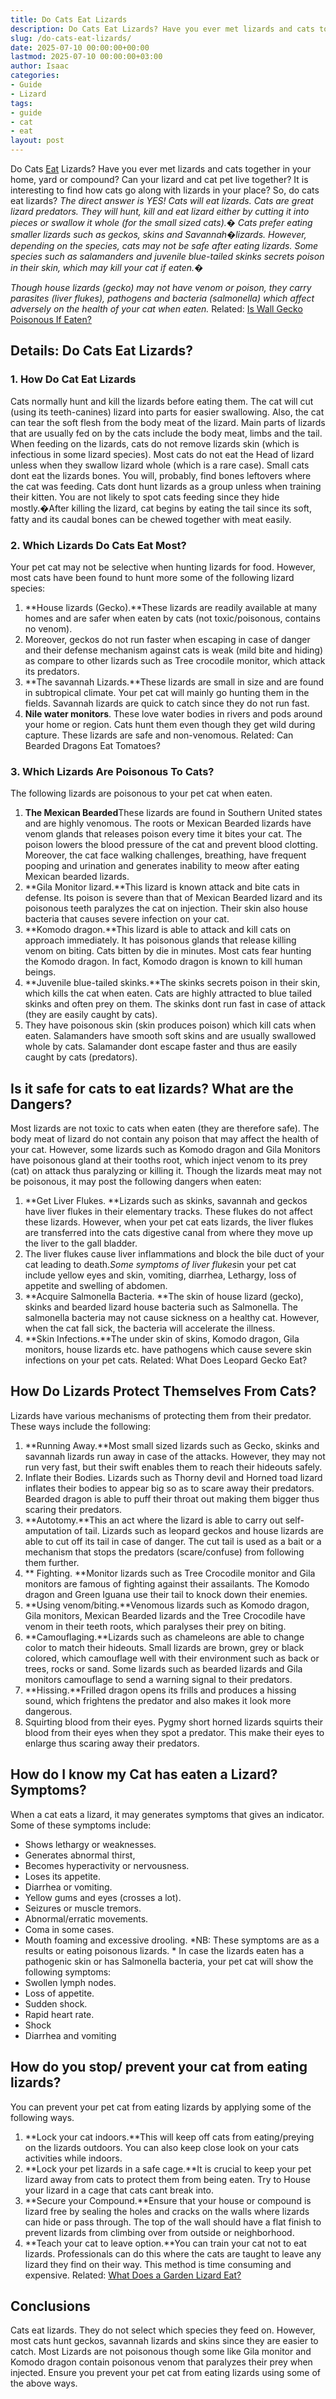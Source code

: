 ```yaml
---
title: Do Cats Eat Lizards
description: Do Cats Eat Lizards? Have you ever met lizards and cats together in your home, yard or compound? Can your lizard and cat pet live together?
slug: /do-cats-eat-lizards/
date: 2025-07-10 00:00:00+00:00
lastmod: 2025-07-10 00:00:00+03:00
author: Isaac
categories:
- Guide
- Lizard
tags:
- guide
- cat
- eat
layout: post
---
```

Do Cats [Eat](https://pestpolicy.com/do-flying-termites-eat-wood/) Lizards? Have you ever met lizards and cats together in your home, yard or compound? Can your lizard and cat pet live together? It is interesting to find how cats go along with lizards in your place? So, do cats eat lizards?
*The direct answer is YES! Cats will eat lizards. Cats are great lizard predators. They will hunt, kill and eat lizard either by cutting it into pieces or swallow it whole (for the small sized cats).�*
*Cats prefer eating smaller lizards such as geckos, skins and Savannah�lizards. However, depending on the species, cats may not be safe after eating lizards. Some species such as salamanders and juvenile blue-tailed skinks secrets poison in their skin, which may kill your cat if eaten.�*

*Though house lizards (gecko) may not have venom or poison, they carry parasites (liver flukes), pathogens and bacteria (salmonella) which affect adversely on the health of your cat when eaten.*
Related:
[Is Wall Gecko Poisonous If Eaten?](https://pestpolicy.com/is-wall-gecko-poisonous-if-eaten/)
## Details: Do Cats Eat Lizards?
### 1. How Do Cat Eat Lizards
Cats normally hunt and kill the lizards before eating them. The cat will cut (using its teeth-canines) lizard into parts for easier swallowing. Also, the cat can tear the soft flesh from the body meat of the lizard. Main parts of lizards that are usually fed on by the cats include the body meat, limbs and the tail. When feeding on the lizards, cats do not remove lizards skin (which is infectious in some lizard species).
Most cats do not eat the Head of lizard unless when they swallow lizard whole (which is a rare case). Small cats dont eat the lizards bones. You will, probably, find bones leftovers where the cat was feeding.
Cats dont hunt lizards as a group unless when training their kitten. You are not likely to spot cats feeding since they hide mostly.�After killing the lizard, cat begins by eating the tail since its soft, fatty and its caudal bones can be chewed together with meat easily.
### 2. Which Lizards Do Cats Eat Most?
Your pet cat may not be selective when hunting lizards for food. However, most cats have been found to hunt more some of the following lizard species:
1. **House lizards (Gecko).**These lizards are readily available at many homes and are safer when eaten by cats (not toxic/poisonous, contains no venom).
2. Moreover, geckos do not run faster when escaping in case of danger and their defense mechanism against cats is weak (mild bite and hiding) as compare to other lizards such as Tree crocodile monitor, which attack its predators.
3. **The savannah Lizards.**These lizards are small in size and are found in subtropical climate. Your pet cat will mainly go hunting them in the fields. Savannah lizards are quick to catch since they do not run fast.
4. **Nile water monitors**. These love water bodies in rivers and pods around your home or region. Cats hunt them even though they get wild during capture. These lizards are safe and non-venomous.
Related:
Can Bearded Dragons Eat Tomatoes?
### 3. Which Lizards Are Poisonous To Cats?
The following lizards are poisonous to your pet cat when eaten.
1. **The Mexican Bearded**These lizards are found in Southern United states and are highly venomous. The roots or Mexican Bearded lizards have venom glands that releases poison every time it bites your cat. The poison lowers the blood pressure of the cat and prevent blood clotting. Moreover, the cat face walking challenges, breathing, have frequent pooping and urination and generates inability to meow after eating Mexican bearded lizards.
2. **Gila Monitor lizard.**This lizard is known attack and bite cats in defense. Its poison is severe than that of Mexican Bearded lizard and its poisonous teeth paralyzes the cat on injection. Their skin also house bacteria that causes severe infection on your cat.
3. **Komodo dragon.**This lizard is able to attack and kill cats on approach immediately. It has poisonous glands that release killing venom on biting. Cats bitten by die in minutes. Most cats fear hunting the Komodo dragon. In fact, Komodo dragon is known to kill human beings.
4. **Juvenile blue-tailed skinks.**The skinks secrets poison in their skin, which kills the cat when eaten. Cats are highly attracted to blue tailed skinks and often prey on them. The skinks dont run fast in case of attack (they are easily caught by cats).
5. They have poisonous skin (skin produces poison) which kill cats when eaten. Salamanders have smooth soft skins and are usually swallowed whole by cats. Salamander dont escape faster and thus are easily caught by cats (predators).
## Is it safe for cats to eat lizards? What are the Dangers?
Most lizards are not toxic to cats when eaten (they are therefore safe). The body meat of lizard do not contain any poison that may affect the health of your cat. However, some lizards such as Komodo dragon and Gila Monitors have poisonous gland at their tooths root, which inject venom to its prey (cat) on attack thus paralyzing or killing it.
Though the lizards meat may not be poisonous, it may post the following dangers when eaten:
1. **Get Liver Flukes. **Lizards such as skinks, savannah and geckos have liver flukes in their elementary tracks. These flukes do not affect these lizards. However, when your pet cat eats lizards, the liver flukes are transferred into the cats digestive canal from where they move up the liver to the gall bladder.
2. The liver flukes cause liver inflammations and block the bile duct of your cat leading to death.*Some symptoms of liver flukes*in your pet cat include yellow eyes and skin, vomiting, diarrhea, Lethargy, loss of appetite and swelling of abdomen.
1. **Acquire Salmonella Bacteria. **The skin of house lizard (gecko), skinks and bearded lizard house bacteria such as Salmonella. The salmonella bacteria may not cause sickness on a healthy cat. However, when the cat fall sick, the bacteria will accelerate the illness.
2. **Skin Infections.**The under skin of skins, Komodo dragon, Gila monitors, house lizards etc. have pathogens which cause severe skin infections on your pet cats.
Related:
What Does Leopard Gecko Eat?
## How Do Lizards Protect Themselves From Cats?
Lizards have various mechanisms of protecting them from their predator. These ways include the following:
1. **Running Away.**Most small sized lizards such as Gecko, skinks and savannah lizards run away in case of the attacks. However, they may not run very fast, but their swift enables them to reach their hideouts safely.
2. Inflate their Bodies. Lizards such as Thorny devil and Horned toad lizard inflates their bodies to appear big so as to scare away their predators. Bearded dragon is able to puff their throat out making them bigger thus scaring their predators.
3. **Autotomy.**This an act where the lizard is able to carry out self-amputation of tail. Lizards such as leopard geckos and house lizards are able to cut off its tail in case of danger. The cut tail is used as a bait or a mechanism that stops the predators (scare/confuse) from following them further.
4. ** Fighting. **Monitor lizards such as Tree Crocodile monitor and Gila monitors are famous of fighting against their assailants. The Komodo dragon and Green Iguana use their tail to knock down their enemies.
5. **Using venom/biting.**Venomous lizards such as Komodo dragon, Gila monitors, Mexican Bearded lizards and the Tree Crocodile have venom in their teeth roots, which paralyses their prey on biting.
6. **Camouflaging.**Lizards such as chameleons are able to change color to match their hideouts. Small lizards are brown, grey or black colored, which camouflage well with their environment such as back or trees, rocks or sand. Some lizards such as bearded lizards and Gila monitors camouflage to send a warning signal to their predators.
7. **Hissing.**Frilled dragon opens its frills and produces a hissing sound, which frightens the predator and also makes it look more dangerous.
8. Squirting blood from their eyes. Pygmy short horned lizards squirts their blood from their eyes when they spot a predator. This make their eyes to enlarge thus scaring away their predators.
## How do I know my Cat has eaten a Lizard? Symptoms?
When a cat eats a lizard, it may generates symptoms that gives an indicator. Some of these symptoms include:
- Shows lethargy or weaknesses.
- Generates abnormal thirst,
- Becomes hyperactivity or nervousness.
- Loses its appetite.
- Diarrhea or vomiting.
- Yellow gums and eyes (crosses a lot).
- Seizures or muscle tremors.
- Abnormal/erratic movements.
- Coma in some cases.
- Mouth foaming and excessive drooling.
*NB: These symptoms are as a results or eating poisonous lizards. *
In case the lizards eaten has a pathogenic skin or has Salmonella bacteria, your pet cat will show the following symptoms:
- Swollen lymph nodes.
- Loss of appetite.
- Sudden shock.
- Rapid heart rate.
- Shock
- Diarrhea and vomiting
## How do you stop/ prevent your cat from eating lizards?
You can prevent your pet cat from eating lizards by applying some of the following ways.
1. **Lock your cat indoors.**This will keep off cats from eating/preying on the lizards outdoors. You can also keep close look on your cats activities while indoors.
2. **Lock your pet lizards in a safe cage.**It is crucial to keep your pet lizard away from cats to protect them from being eaten. Try to House your lizard in a cage that cats cant break into.
3. **Secure your Compound.**Ensure that your house or compound is lizard free by sealing the holes and cracks on the walls where lizards can hide or pass through. The top of the wall should have a flat finish to prevent lizards from climbing over from outside or neighborhood.
4. **Teach your cat to leave option.**You can train your cat not to eat lizards. Professionals can do this where the cats are taught to leave any lizard they find on their way. This method is time consuming and expensive.
Related:
[What Does a Garden Lizard Eat?](https://pestpolicy.com/what-does-a-garden-lizard-eat/)
## Conclusions
Cats eat lizards. They do not select which species they feed on. However, most cats hunt geckos, savannah lizards and skins since they are easier to catch.
Most Lizards are not poisonous though some like Gila monitor and Komodo dragon contain poisonous venom that paralyzes their prey when injected. Ensure you prevent your pet cat from eating lizards using some of the above ways.